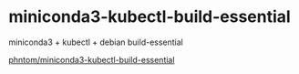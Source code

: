 # miniconda3-kubectl-build-essential



miniconda3 + kubectl + debian build-essential 

[phntom/miniconda3-kubectl-build-essential](https://hub.docker.com/r/phntom/miniconda3-kubectl-build-essential)
